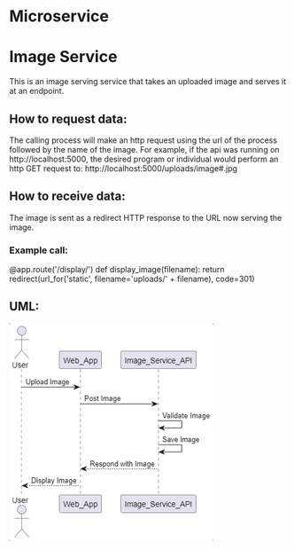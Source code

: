 ﻿# Microservice
 # Image Service
This is an image serving service that takes an uploaded image and serves it at an endpoint.

## How to request data:
The calling process will make an http request using the url of the process followed by the name of the image.
For example, if the api was running on http://localhost:5000, the desired program or individual would perform an http GET request to:
http://localhost:5000/uploads/image#.jpg 

## How to receive data:
The image is sent as a redirect HTTP response to the URL now serving the image.
### Example call:
@app.route('/display/<filename>')
def display_image(filename):
    return redirect(url_for('static', filename='uploads/' + filename), code=301)

## UML:
![UML](uml_sequence.png)
